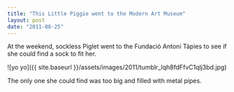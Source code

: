 ```yaml
---
title: "This Little Piggie went to the Modern Art Museum"
layout: post
date: "2011-08-25"
---
```


At the weekend, sockless Piglet went to the Fundació Antoni Tàpies to see if she could find a sock to fit her.

![yo yo]({{ site.baseurl }}/assets/images/2011/tumblr_lqh8fdFfvC1qlj3bd.jpg)

The only one she could find was too big and filled with metal pipes.
